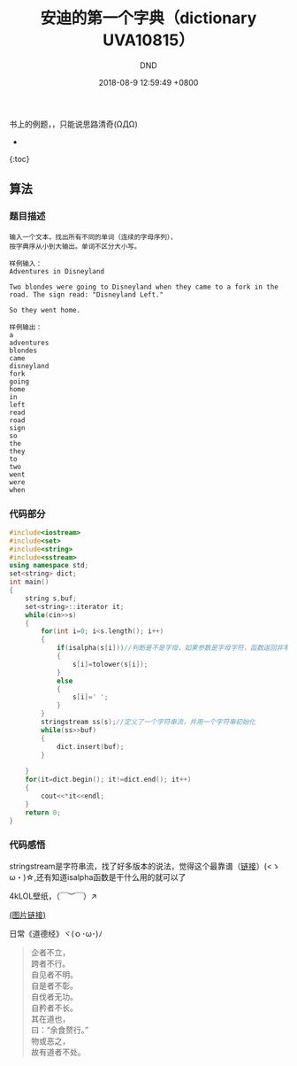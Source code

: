 ﻿---
layout: post
title:  "安迪的第一个字典（dictionary UVA10815）"
date:   2018-08-9 12:59:49 +0800
categories: C-program-language
tags: C-program-language
img: http://or4d8nhvk.bkt.clouddn.com/18-8-11/42514117.jpg
author: DND
---

书上的例题，，只能说思路清奇(ΩДΩ)

* 
{:toc}

## 算法

### 题目描述
```
输入一个文本，找出所有不同的单词（连续的字母序列），
按字典序从小到大输出。单词不区分大小写。

样例输入：
Adventures in Disneyland

Two blondes were going to Disneyland when they came to a fork in the
road. The sign read: "Disneyland Left."

So they went home.

样例输出：
a
adventures
blondes
came
disneyland
fork
going
home
in
left
read
road
sign
so
the
they
to
two
went
were
when
```

### 代码部分

```c++
#include<iostream>
#include<set>
#include<string>
#include<sstream>
using namespace std;
set<string> dict;
int main()
{
    string s,buf;
    set<string>::iterator it;
    while(cin>>s)
    {
        for(int i=0; i<s.length(); i++)
        {
            if(isalpha(s[i]))//判断是不是字母，如果参数是字母字符，函数返回非零值，否则返回零值。
            {
                s[i]=tolower(s[i]);
            }
            else
            {
                s[i]=' ';
            }
        }
        stringstream ss(s);//定义了一个字符串流，并用一个字符串初始化
        while(ss>>buf)
        {
            dict.insert(buf);
        }
        
    }
    for(it=dict.begin(); it!=dict.end(); it++)
    {
        cout<<*it<<endl;
    }
    return 0;
}

```


### 代码感悟
stringstream是字符串流，找了好多版本的说法，觉得这个最靠谱（[链接](https://zhidao.baidu.com/question/142611736.html)）(<ゝω・)☆,还有知道isalpha函数是干什么用的就可以了

4kLOL壁纸，（￣︶￣）↗   

[(图片链接)](http://or4d8nhvk.bkt.clouddn.com/18-8-11/49072338.jpg)

日常《道德经》ヾ(ｏ･ω･)ﾉ

> 企者不立，  
跨者不行。  
自见者不明。  
自是者不彰。  
自伐者无功。  
自矜者不长。  
其在道也，  
曰：“余食赘行。”  
物或恶之，  
故有道者不处。  
